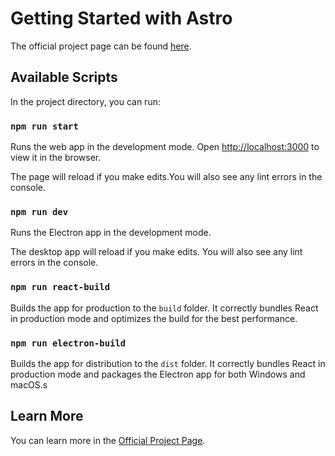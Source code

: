 # Getting Started with Astro

The official project page can be found [here](https://anishkachinthaya.ml/html/astro.html).

## Available Scripts

In the project directory, you can run:

### `npm run start`

Runs the web app in the development mode. Open [http://localhost:3000](http://localhost:3000) to view it in the browser.

The page will reload if you make edits.You will also see any lint errors in the console.

### `npm run dev`

Runs the Electron app in the development mode.

The desktop app will reload if you make edits. You will also see any lint errors in the console.

### `npm run react-build`

Builds the app for production to the `build` folder. It correctly bundles React in production mode and optimizes the build for the best performance.

### `npm run electron-build`

Builds the app for distribution to the `dist` folder. It correctly bundles React in production mode and packages the Electron app for both Windows and macOS.s

## Learn More

You can learn more in the [Official Project Page](https://anishkachinthaya.ml/html/astro.html).
